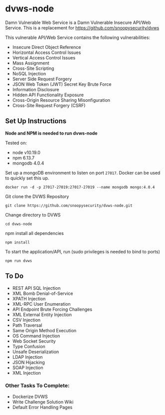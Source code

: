 # dvws-node
Damn Vulnerable Web Service is a Damn Vulnerable Insecure API/Web Service. This is a replacement for https://github.com/snoopysecurity/dvws


This vulnerable API/Web Service contains the following vulnerabilities:

* Insecure Direct Object Reference
* Horizontal Access Control Issues
* Vertical Access Control Issues
* Mass Assignment
* Cross-Site Scripting 
* NoSQL Injection
* Server Side Request Forgery
* JSON Web Token (JWT) Secret Key Brute Force
* Information Disclosure
* Hidden API Functionality Exposure
* Cross-Origin Resource Sharing Misonfiguration
* Cross-Site Request Forgery (CSRF)


## Set Up Instructions

**Node and NPM is needed to run dvws-node**

Tested on:
* node v10.19.0
* npm 6.13.7
* mongodb 4.0.4


Set up a mongoDB environment to listen on port `27017`. Docker can be used to quickly set this up. 

```
docker run -d -p 27017-27019:27017-27019 --name mongodb mongo:4.0.4
```

Git clone the DVWS Repository 

```
git clone https://github.com/snoopysecurity/dvws-node.git
```

Change directory to DVWS

```
cd dvws-node
```

npm install all dependencies

```
npm install  
```

To start the application/API, run (sudo privileges is needed to bind to ports)

```
npm run dvws

```


## To Do
* REST API SQL Injection
* XML Bomb Denial-of-Service
* XPATH Injection
* XML-RPC User Enumeration
* API Endpoint Brute Forcing Challenges
* XML External Entity Injection
* CSV Injection
* Path Traversal 
* Same Origin Method Execution
* OS Command Injection
* Web Socket Security
* Type Confusion
* Unsafe Deserialization  
* LDAP Injection
* JSON Hijacking
* SOAP Injection
* XML Injection

### Other Tasks To Complete:
* Dockerize DVWS
* Write Challenge Solution Wiki
* Default Error Handling Pages
